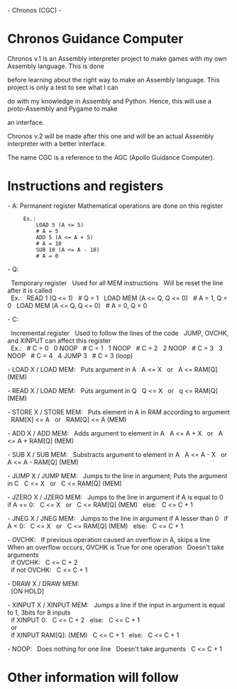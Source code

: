 \- Chronos (CGC) -



Chronos Guidance Computer
===========================================================================

Chronos v.1 is an Assembly interpreter project to make games with my own Assembly language. This is done 

before learning about the right way to make an Assembly language. This project is only a test to see what I can

do with my knowledge in Assembly and Python. Hence, this will use a proto-Assembly and Pygame to make

an interface.

Chronos v.2 will be made after this one and will be an actual Assembly interpreter with a better interface.

The name CGC is a reference to the AGC (Apollo Guidance Computer).



Instructions and registers
===========================================================================

\- A:
         Permanent register
         Mathematical operations are done on this register
   
         Ex.:
             LOAD 5 (A <= 5)
             # A = 5
             ADD 5 (A <= A + 5)
             # A = 10
             SUB 10 (A <= A - 10)
             # A = 0

\- Q:

&nbsp;   Temporary register
&nbsp;   Used for all MEM instructions
&nbsp;   Will be reset the line after it is called
&nbsp;   
&nbsp;   Ex.:
&nbsp;       READ 1 (Q <= 1)
&nbsp;       # Q = 1
&nbsp;       LOAD MEM (A <= Q, Q <= 0)
&nbsp;       # A = 1, Q = 0
&nbsp;       LOAD MEM (A <= Q, Q <= 0)
&nbsp;       # A = 0, Q = 0

\- C:

&nbsp;   Incremental register
&nbsp;   Used to follow the lines of the code
&nbsp;   JUMP, OVCHK, and XINPUT can affect this register
&nbsp;   
&nbsp;   Ex.:
&nbsp;            # C = 0
&nbsp;       0    NOOP
&nbsp;            # C = 1
&nbsp;       1    NOOP
&nbsp;            # C = 2
&nbsp;       2    NOOP
&nbsp;            # C = 3
&nbsp;       3    NOOP
&nbsp;            # C = 4
&nbsp;       4    JUMP 3
&nbsp;            # C = 3 (loop)
&nbsp;   


\- LOAD X / LOAD MEM:
&nbsp;   Puts argument in A
&nbsp;   A <= X
&nbsp;   or
&nbsp;   A <= RAM\[Q] (MEM)

\- READ X / LOAD MEM:
&nbsp;   Puts argument in Q
&nbsp;   Q <= X
&nbsp;   or
&nbsp;   q <= RAM\[Q] (MEM)

\- STORE X / STORE MEM:
&nbsp;   Puts element in A in RAM according to argument
&nbsp;   RAM\[X] <= A
&nbsp;   or
&nbsp;   RAM\[Q] <= A (MEM)

\- ADD X / ADD MEM:
&nbsp;   Adds argument to element in A
&nbsp;   A <= A + X
&nbsp;   or
&nbsp;   A <= A + RAM\[Q] (MEM)

\- SUB X / SUB MEM:
&nbsp;   Substracts argument to element in A
&nbsp;   A <= A - X
&nbsp;   or
&nbsp;   A <= A - RAM\[Q] (MEM)

\- JUMP X / JUMP MEM:
&nbsp;   Jumps to the line in argument; Puts the argument in C
&nbsp;   C <= X
&nbsp;   or
&nbsp;   C <= RAM\[Q] (MEM)

\- JZERO X / JZERO MEM:
&nbsp;   Jumps to the line in argument if A is equal to 0
&nbsp;   if A == 0:
&nbsp;       C <= X
&nbsp;       or
&nbsp;       C <= RAM\[Q] (MEM)
&nbsp;   else:
&nbsp;       C <= C + 1

\- JNEG X / JNEG MEM:
&nbsp;   Jumps to the line in argument if A lesser than 0
&nbsp;   if A < 0:
&nbsp;       C <= X
&nbsp;       or
&nbsp;       C <= RAM\[Q] (MEM)
&nbsp;   else:
&nbsp;       C <= C + 1

\- OVCHK:
&nbsp;   If previous operation caused an overflow in A, skips a line
&nbsp;   When an overflow occurs, OVCHK is True for one operation
&nbsp;   Doesn't take arguments
&nbsp;  
&nbsp;   if OVCHK:
&nbsp;       C <= C + 2
&nbsp;   
&nbsp;   if not OVCHK:
&nbsp;       C <= C + 1

\- DRAW X / DRAW MEM:
&nbsp;   
&nbsp;   \[ON HOLD]

\- XINPUT X / XINPUT MEM:
&nbsp;   Jumps a line if the input in argument is equal to 1, 3bits for 8 inputs
&nbsp;   
&nbsp;   if XINPUT 0:
&nbsp;       C <= C + 2
&nbsp;   else:
&nbsp;       C <= C + 1
&nbsp;       
&nbsp;   or 
&nbsp;   
&nbsp;   if XINPUT RAM\[Q]: (MEM)
&nbsp;       C <= C + 1
&nbsp;   else:
&nbsp;       C <= C + 1



\- NOOP:
&nbsp;   Does nothing for one line
&nbsp;   Doesn't take arguments
&nbsp;   C <= C + 1


Other information will follow
===========================================================================

